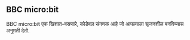 ## BBC micro:bit

BBC micro:bit एक खिशात-बसणारे, कोडेबल संगणक आहे जो आपल्याला सृजनशील बनविण्यास अनुमती देतो.
